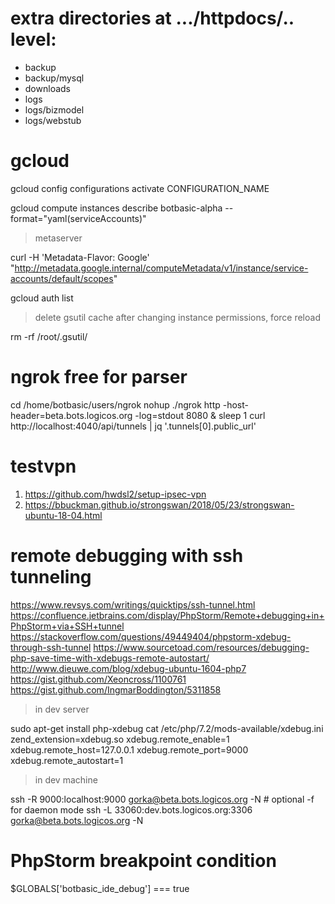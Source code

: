 # extra directories at .../httpdocs/.. level:

- backup
- backup/mysql
- downloads
- logs
- logs/bizmodel
- logs/webstub



# gcloud

gcloud config configurations activate CONFIGURATION_NAME

gcloud compute instances describe botbasic-alpha --format="yaml(serviceAccounts)"

>metaserver

curl -H 'Metadata-Flavor: Google' "http://metadata.google.internal/computeMetadata/v1/instance/service-accounts/default/scopes"

gcloud auth list

>delete gsutil cache after changing instance permissions, force reload

rm -rf /root/.gsutil/



# ngrok free for parser

cd /home/botbasic/users/ngrok
nohup ./ngrok http -host-header=beta.bots.logicos.org -log=stdout 8080 &
sleep 1
curl http://localhost:4040/api/tunnels | jq '.tunnels[0].public_url'



# testvpn

1. https://github.com/hwdsl2/setup-ipsec-vpn
2. https://bbuckman.github.io/strongswan/2018/05/23/strongswan-ubuntu-18-04.html



# remote debugging with ssh tunneling

https://www.revsys.com/writings/quicktips/ssh-tunnel.html
https://confluence.jetbrains.com/display/PhpStorm/Remote+debugging+in+PhpStorm+via+SSH+tunnel
https://stackoverflow.com/questions/49449404/phpstorm-xdebug-through-ssh-tunnel
https://www.sourcetoad.com/resources/debugging-php-save-time-with-xdebugs-remote-autostart/
http://www.dieuwe.com/blog/xdebug-ubuntu-1604-php7
https://gist.github.com/Xeoncross/1100761
https://gist.github.com/IngmarBoddington/5311858

>in dev server

sudo apt-get install php-xdebug
cat /etc/php/7.2/mods-available/xdebug.ini
zend_extension=xdebug.so
xdebug.remote_enable=1
xdebug.remote_host=127.0.0.1
xdebug.remote_port=9000
xdebug.remote_autostart=1

>in dev machine

ssh -R 9000:localhost:9000 gorka@beta.bots.logicos.org -N   # optional -f for daemon mode
ssh -L 33060:dev.bots.logicos.org:3306 gorka@beta.bots.logicos.org -N



# PhpStorm breakpoint condition

$GLOBALS['botbasic_ide_debug'] === true

